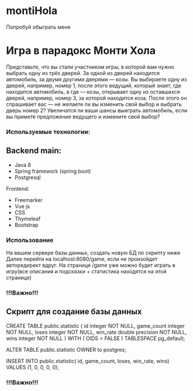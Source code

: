 # montiHola


Попробуй обыграть меня
<h1> Игра в парадокс Монти Хола </h1>

Представьте, что вы стали участником игры, в которой вам нужно выбрать одну из трёх дверей. За одной из дверей находится автомобиль, за двумя другими дверями — козы. 
Вы выбираете одну из дверей, например, номер 1, после этого ведущий, который знает, где находится автомобиль, а где — козы, открывает одну из оставшихся дверей, например, номер 3, за которой находится коза. 
После этого он спрашивает вас — не желаете ли вы изменить свой выбор и выбрать дверь номер 2? Увеличатся ли ваши шансы выиграть автомобиль, если вы примете предложение ведущего и измените свой выбор?


<h3>Используемые технологии:</h3>

<h2>Backend main:</h2>
<ul>
   <li>Java 8</li>
   <li>Spring framework (spring boot)</li>
   <li>Postgresql</li>
</ul

<h2>Frontend:</h2>
<ul>
   <li>Freemarker</li>
   <li>Vue js</li>
   <li>CSS</li>
   <li>Thymeleaf</li>
   <li>Bootstrap</li>
</ul>


<h3>Использование</h3>

На вашем сервере базы данных, создать новую БД по скрипту ниже Далее перейти на localhost:8080/game, если не произойдет авторедирект вдруг.
На странице /game уже можно будет играть в игру(все описания и подсказки + статистика находятся на этой странице)

<h3> !!!Важно!!! </h3>
<h2>Скрипт для создание базы данных</h2>

CREATE TABLE public.statistic
(
    id integer NOT NULL,
    game_count integer NOT NULL,
    loses integer NOT NULL,
    win_rate double precision NOT NULL,
    wins integer NOT NULL
)
WITH (
    OIDS = FALSE
)
TABLESPACE pg_default;

ALTER TABLE public.statistic
    OWNER to postgres;
    
INSERT INTO public.statistic(
	id, game_count, loses, win_rate, wins)
	VALUES (1, 0, 0, 0, 0);
  
<h3> !!!Важно!!! </h3>
